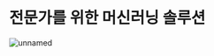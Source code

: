 # 전문가를 위한 머신러닝 솔루션

![unnamed](https://user-images.githubusercontent.com/59241047/76220990-b5cedb00-625b-11ea-830d-edce8ed0fa25.jpg)
